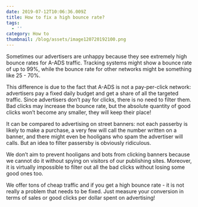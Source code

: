 ```yaml
---
date: 2019-07-12T10:06:36.009Z
title: How to fix a high bounce rate?
tags:
  - ''
category: How to
thumbnail: /blog/assets/image120720192100.png
---
```

Sometimes our advertisers are unhappy because they see extremely high bounce rates for A-ADS traffic. Tracking systems might show a bounce rate of up to 99%, while the bounce rate for other networks might be something like 25 - 70%.



This difference is due to the fact that A-ADS is not a pay-per-click network: advertisers pay a fixed daily budget and get a share of all the targeted traffic. Since advertisers don’t pay for clicks, there is no need to filter them. Bad clicks may increase the bounce rate, but the absolute quantity of good clicks won’t become any smaller, they will keep their place!



It can be compared to advertising on street banners: not each passerby is likely to make a purchase, a very few will call the number written on a banner, and there might even be hooligans who spam the advertiser will calls. But an idea to filter passersby is obviously ridiculous.



We don’t aim to prevent hooligans and bots from clicking banners because we cannot do it without spying on visitors of our publishing sites. Moreover, it is virtually impossible to filter out all the bad clicks without losing some good ones too.



We offer tons of cheap traffic and if you get a high bounce rate - it is not really a problem that needs to be fixed. Just measure your conversion in terms of sales or good clicks per dollar spent on advertising!
